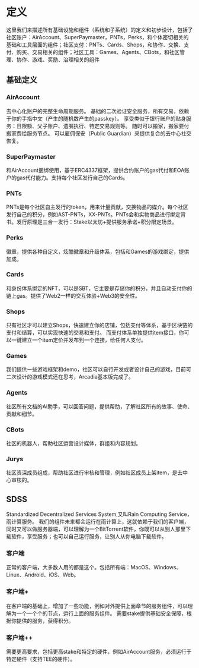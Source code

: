 # 定义
这里我们来描述所有基础设施和组件（系统和子系统）的定义和初步设计，包括了社区账户：AirAccount、SuperPaymaster，PNTs，Perks，和个体密切相关的基础和工具层面的组件；社区支付：PNTs、Cards、Shops，和协作、交换、支付、购买、交易相关的组件；社区工具：Games、Agents、CBots，和社区管理、协作、游戏、奖励、治理相关的组件
## 基础定义

### AirAccount
去中心化账户的完整生命周期服务。
基础的二次验证安全服务，所有交易，依赖于你的手指中文（产生的随机数产生的passkey）。
享受类似于银行账户的贴身服务：日限额、父子账户、遗嘱执行、特定交易规则等。
随时可以搬家，搬家要付搬家费给服务节点。
可以雇佣保安（Public Guardian）来提供复合的去中心社交恢复。
### SuperPaymaster  
和AirAccount捆绑使用，基于ERC4337框架，提供合约账户的gas代付和EOA账户的gas代付能力。支持每个社区发行自己的Cards。
### PNTs
PNTs是每个社区自主发行的token，用来计量贡献，交换物品的媒介。每个社区发行自己的积分，例如AST-PNTs，XX-PNTs。PNTs会和实物商品进行绑定背书。发行原理是三合一发行：Stake以太坊+提供服务承诺+积分限定场景。
### Perks
徽章，提供各种自定义，炫酷徽章和升级体系，包括和Games的游戏绑定，提供加成。

### Cards
和身份体系绑定的NFT，可以是SBT，它主要是存储你的积分，并且自动支付你的链上gas。提供了Web2一样的交互体验+Web3的安全性。
### Shops
只有社区才可以建立Shops，快速建立你的店铺，包括支付等体系，基于区块链的支付和结算，可以实现快速的交易和支付。
而支付体系单独提供item接口，你可以一键建立一个item定价并发布到一个连接，给任何人支付。
### Games
我们提供一些游戏框架和demo，社区可以自行开发或者设计自己的游戏，目前可二次设计的游戏模式还在思考，Arcadia基本版完成了。
### Agents
社区所有文档的AI助手，可以回答问题，提供帮助，了解社区所有的故事、使命、贡献和细节。

### CBots
社区的机器人，帮助社区运营设计媒体，群组和内容规划。

### Jurys
社区资深成员组成，帮助社区进行审核和管理，例如社区成员上架item，是去中心审核的。

## SDSS
Standardized Decentralized Services System,又叫Rain Computing Service，雨计算服务。
我们的组件未来都会运行在雨计算上，这就依赖于我们的客户端，同时又可以做服务器端，可以理解为一个BitTorrent软件，你既可以从别人那里下载软件，享受服务；也可以自己运行服务，让别人从你电脑下载软件。

### 客户端
正常的客户端，大多数人用的都是这个。包括所有端：MacOS、Windows、Linux、Android、iOS、Web。

### 客户端+
在客户端的基础上，增加了一些功能，例如对外提供上面章节的服务组件，可以理解为一个一个个的节点，运行上面的服务组件。
需要stake提供基础安全保障，根据你提供的服务，获得积分。

### 客户端++
需要更高要求，包括更高stake和特定的硬件，例如AirAccount服务，必须运行于特定硬件（支持TEE的硬件）。

